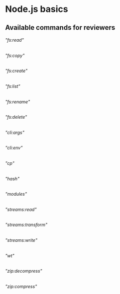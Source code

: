 # Node.js basics

## Available commands for reviewers

######    "fs:read"
######    "fs:copy"
######    "fs:create"
######    "fs:list"
######    "fs:rename"
######    "fs:delete"
######    "cli:args"
######    "cli:env"
######    "cp"
######    "hash"
######    "modules"
######    "streams:read"
######    "streams:transform"
######    "streams:write"
######    "wt"
######    "zip:decompress"
######    "zip:compress"
